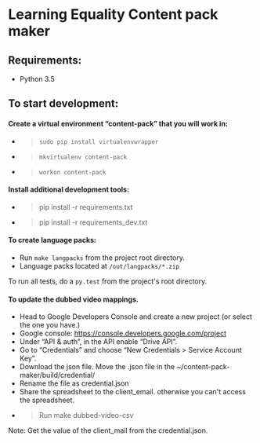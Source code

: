 Learning Equality Content pack maker
=================================

Requirements:
-------
- Python 3.5

To start development:
-------

#### Create a virtual environment “content-pack” that you will work in:

- > `sudo pip install virtualenvwrapper`
- > `mkvirtualenv content-pack`
- > `workon content-pack`

#### Install additional development tools:

- > pip install -r requirements.txt
- > pip install -r requirements_dev.txt

#### To create language packs:

- Run `make langpacks` from the project root directory.
- Language packs located at `/out/langpacks/*.zip`

To run all tests, do a `py.test` from the project's root directory.

#### To update the dubbed video mappings.
- Head to Google Developers Console and create a new project (or select the one you have.)
- Google console: https://console.developers.google.com/project
- Under “API & auth”, in the API enable “Drive API”.
- Go to “Credentials” and choose “New Credentials > Service Account Key”.
- Download the json file. Move the .json file in the ~/content-pack-maker/build/credential/
- Rename the file as credential.json
- Share the spreadsheet to the client_email. otherwise you can't access the spreadsheet.
- > Run make dubbed-video-csv

Note: Get the value of the client_mail from the credential.json.
